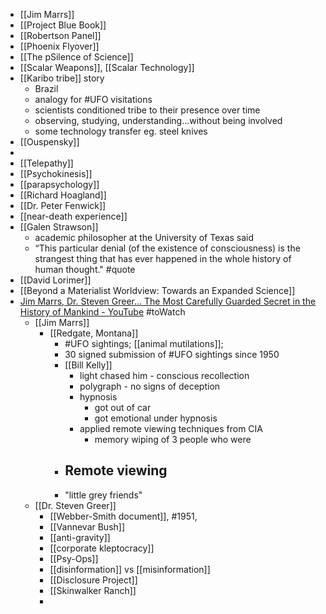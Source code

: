- [[Jim Marrs]]
- [[Project Blue Book]]
- [[Robertson Panel]]
- [[Phoenix Flyover]]
- [[The pSilence of Science]]
- [[Scalar Weapons]], [[Scalar Technology]]
- [[Karibo tribe]] story
	- Brazil
	- analogy for #UFO visitations
	- scientists conditioned tribe to their presence over time
	- observing, studying, understanding...without being involved
	- some technology transfer eg. steel knives
- [[Ouspensky]]
-
- [[Telepathy]]
- [[Psychokinesis]]
- [[parapsychology]]
- [[Richard Hoagland]]
- [[Dr. Peter Fenwick]]
- [[near-death experience]]
- [[Galen Strawson]]
	- academic philosopher at the University of Texas said
	- “This particular denial (of the existence of consciousness) is the strangest thing that has ever happened in the whole history of human thought." #quote
- [[David Lorimer]]
- [[Beyond a Materialist Worldview: Towards an Expanded Science]]
- [Jim Marrs, Dr. Steven Greer... The Most Carefully Guarded Secret in the History of Mankind - YouTube](https://www.youtube.com/watch?v=zD_qrxiUIok) #toWatch
	- [[Jim Marrs]]
		- [[Redgate, Montana]]
			- #UFO sightings; [[animal mutilations]];
			- 30 signed submission of #UFO sightings since 1950
			- [[Bill Kelly]]
				- light chased him - conscious recollection
				- polygraph - no signs of deception
				- hypnosis
					- got out of car
					- got emotional under hypnosis
				- applied remote viewing techniques from CIA
					- memory wiping of 3 people who were
			- Remote viewing
				-
			- "little grey friends"
	- [[Dr. Steven Greer]]
		- [[Webber-Smith document]], #1951,
		- [[Vannevar Bush]]
		- [[anti-gravity]]
		- [[corporate kleptocracy]]
		- [[Psy-Ops]]
		- [[disinformation]] vs [[misinformation]]
		- [[Disclosure Project]]
		- [[Skinwalker Ranch]]
		-